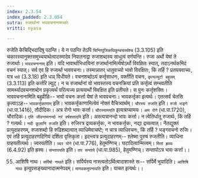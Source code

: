 ```yaml
---
index: 2.3.54
index_padded: 2.3.054
sutra: रुजार्थानां भाववचनानामज्वरेः
vritti: nyasa

---
```

रुजेति केचिद्भिदादिषु पठन्ति। ये न पठन्ति तेऽपि `चिन्तिपूजिकथिकुम्बचर्च्चश्च` (3.3.105) इति चकारस्यानुक्तसमुच्चयार्थत्वादस्मादेव निपातनाद्वा रुजाशब्दस्य साधुत्वं वर्णयन्ति। रुजा अर्थो येषां ते रुजार्थाः। `भाववचनानाम्` इति। यदि भावार्थाभिधायिनां रुजार्थानामित्येषोऽर्थो विवक्षितः स्यात्, तदाऽनर्थकमिदं वचनं स्यात्। सर्व एव हि रुजार्था भाववचनाः। तस्मान्नातर् धातुवाच्यो भावो विवक्षितः, किं तर्हि ? प्रतययवाच्यः, यत्र `भावे` (3.3.18) इति धञ् विधीयते। वचनशब्दोऽयं कर्त्तृसाधनः, वक्तीति वचनः, `कृत्यल्युटो बहुलम्` (3.3.113) इति कर्त्तरि ल्युट्। न च रुजार्थानां यो भावस्तस्य वचनक्रियां प्रति कर्त्तृत्वं सम्भवतीति सामर्थ्यादवचनशब्देन प्रकृत्यर्थं परित्यज्य प्रत्ययार्थो विवक्षित इति प्रतीयते। स पुनः कर्त्तृशक्तिः। भाववचनानामिति बहुव्रीहिः-- भावो वचनः कर्त्ता येषां ते भाववचनाः। भावकर्त्तृका इत्यर्थः। एतत्सर्वं चेतसि कृत्वाऽऽह-- `भावकर्त्तृकाणाम्` इति। भावकर्त्तृकाणामित्येवं नोक्तं वैचित्र्यार्थम्। `चौरस्य रुजति` इति। `रुजो भङ्गे` (धा.पा.1416), तौदीदिकः। अत्र रोगो भावः कर्त्ता। `चौरस्यामयति` इत्यत्राप्यामयः। `अम रोगे` (धा.पा.1720), चौरादिकः।
`एति जीवन्तमनन्दो नरं वर्षशतादपि` इति। अस्त्यत्रानन्दो भावः कर्त्ता। न त्वेतिर्धातू रुजार्थः, किं तर्हि ? गत्यर्थः। `नदी कूलानि रुजति` इति। रुजिरत्र द्रव्यकर्त्तृकः, न भावकर्त्तृकः, नद्या द्रव्यत्वात्। नैतद्युक्तं प्रत्युदाहरणम्, रुजाशब्दो हि रुढिशब्दत्वात् व्याधिमेवाचष्टे; न चात्र व्याधिवचनः, किं तर्हि ? भङ्गवचनो रुजिः। एवं तर्हि प्रत्युदाहरणदिगियं दर्शिता वृत्तिकृता। इदन्त्वत्र प्रत्युदाहरणम्-- श्लेष्मा पुरुषं रुजतीति। व्याधिना ग्राहयतीत्यर्थः। ज्वरयतीति। `ज्वर योगे` (धा.पा.776), हेतुमण्णिच्। घटादित्वान्मित्त्वम्। `मितां ह्रस्वः` (6.4.92) इति ह्रस्वः।
`सन्तापयति` इति। `तप सन्तापे` (धा.पा.985), हेतुमण्णिच्। सन्तापोऽत्र भावः कर्त्ता।।

55. आशिषि नाथः।
`सर्पिषो नाथते` इति। सर्पिर्यस्य नास्त्यतोऽर्थित्वादाशास्ते सः-- सर्पिर्मे भूयादिति। `आशिषि नाथः` इत्युपसङ्ख्यानादात्मनेपदम्।
`माणवकमुपनाथति` इति। याचत इत्यर्थः।।